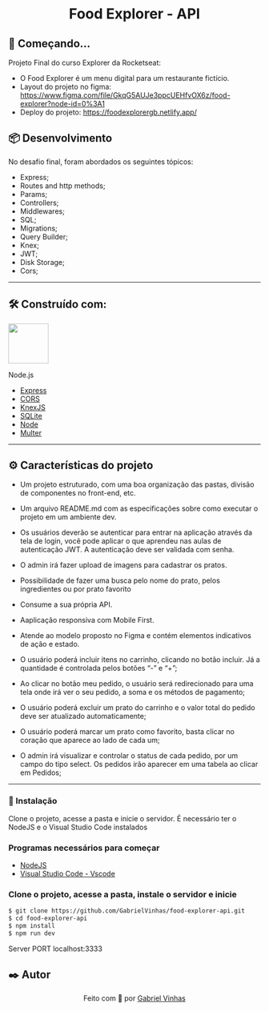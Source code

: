 <h1 align="center">
   Food Explorer - API
</h1>


## 🚀 Começando...

Projeto Final do curso Explorer da Rocketseat: 
- O Food Explorer é um menu digital para um restaurante fictício.
- Layout do projeto no figma: https://www.figma.com/file/GkqG5AUJe3ppcUEHfvOX6z/food-explorer?node-id=0%3A1
- Deploy do projeto: https://foodexplorergb.netlify.app/


## 📦 Desenvolvimento

No desafio final, foram abordados os seguintes tópicos:

- Express;
- Routes and http methods;
- Params;
- Controllers;
- Middlewares;
- SQL;
- Migrations;
- Query Builder;
- Knex;
- JWT;
- Disk Storage;
- Cors;

---

## 🛠️ Construído com:

<img align="center" height="80" width="80" src="https://cdn.worldvectorlogo.com/logos/nodejs-1.svg">

Node.js

- [Express](https://expressjs.com/)
- [CORS](https://expressjs.com/en/resources/middleware/cors.html)
- [KnexJS](http://knexjs.org/)
- [SQLite](https://github.com/mapbox/node-sqlite3)
- [Node](https://github.com/node)
- [Multer](https://github.com/expressjs/multer)

---

## ⚙️ Características do projeto

- Um projeto estruturado, com uma boa organização das pastas, divisão de componentes no front-end, etc.

- Um arquivo README.md com as especificações sobre como executar o projeto em um ambiente dev.

- Os usuários deverão se autenticar para entrar na aplicação através da tela de login, você pode aplicar o que aprendeu nas aulas de autenticação JWT. A autenticação deve ser validada com senha.

- O admin irá fazer upload de imagens para cadastrar os pratos.

- Possibilidade de fazer uma busca pelo nome do prato, pelos ingredientes ou por prato favorito

- Consume a sua própria API.

- Aaplicação responsiva com Mobile First.

- Atende ao modelo proposto no Figma e contém elementos indicativos de ação e estado.

- O usuário poderá incluir itens no carrinho, clicando no botão incluir. Já a quantidade é controlada pelos botões “-” e “+”;

- Ao clicar no botão meu pedido, o usuário será redirecionado para uma tela onde irá ver o seu pedido, a soma e os métodos de pagamento;

- O usuário poderá excluir um prato do carrinho e o valor total do pedido deve ser atualizado automaticamente;

- O usuário poderá marcar um prato como favorito, basta clicar no coração que aparece ao lado de cada um;

- O admin irá visualizar e controlar o status de cada pedido, por um campo do tipo select. Os pedidos irão aparecer em uma tabela ao clicar em Pedidos;

---

### 🔧 Instalação

Clone o projeto, acesse a pasta e inicie o servidor. 
É necessário ter o NodeJS e o Visual Studio Code instalados

### Programas necessários para começar

- [NodeJS](https://nodejs.org/en/)
- [Visual Studio Code - Vscode](https://code.visualstudio.com/)
  
  
### Clone o projeto, acesse a pasta, instale o servidor e inicie

```bash
$ git clone https://github.com/GabrielVinhas/food-explorer-api.git
$ cd food-explorer-api
$ npm install
$ npm run dev
```
Server PORT localhost:3333

## ✒️ Autor

<p align="center">Feito com 💜 por <a href="https://www.linkedin.com/in/gabrielvinhas">Gabriel Vinhas</a></p>
